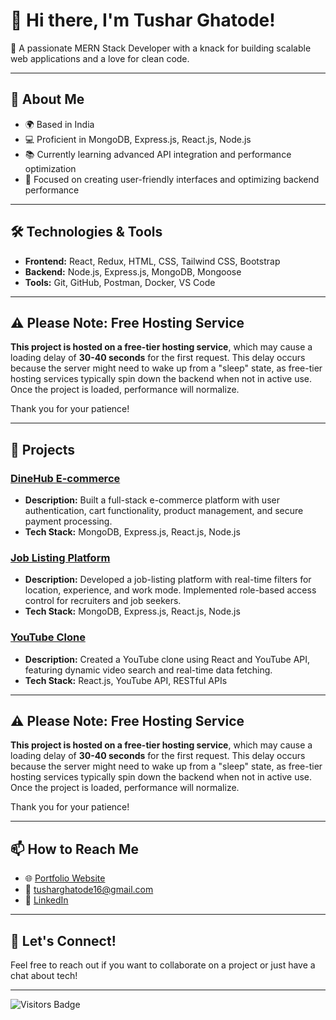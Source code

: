 # 👋 Hi there, I'm Tushar Ghatode!

🌟 A passionate MERN Stack Developer with a knack for building scalable web applications and a love for clean code.

---

## 🚀 About Me

- 🌍 Based in India
- 💻 Proficient in MongoDB, Express.js, React.js, Node.js
- 📚 Currently learning advanced API integration and performance optimization
- 🎯 Focused on creating user-friendly interfaces and optimizing backend performance

---

## 🛠️ Technologies & Tools

- **Frontend:** React, Redux, HTML, CSS, Tailwind CSS, Bootstrap
- **Backend:** Node.js, Express.js, MongoDB, Mongoose
- **Tools:** Git, GitHub, Postman, Docker, VS Code

---


## ⚠️ Please Note: Free Hosting Service

**This project is hosted on a free-tier hosting service**, which may cause a loading delay of **30-40 seconds** for the first request. This delay occurs because the server might need to wake up from a "sleep" state, as free-tier hosting services typically spin down the backend when not in active use. Once the project is loaded, performance will normalize.

Thank you for your patience!

---

## 🌱 Projects

### [DineHub E-commerce](https://dinehub1-ecommerse.netlify.app/)
- **Description:** Built a full-stack e-commerce platform with user authentication, cart functionality, product management, and secure payment processing.
- **Tech Stack:** MongoDB, Express.js, React.js, Node.js

### [Job Listing Platform](https://listing-job.netlify.app/)
- **Description:** Developed a job-listing platform with real-time filters for location, experience, and work mode. Implemented role-based access control for recruiters and job seekers.
- **Tech Stack:** MongoDB, Express.js, React.js, Node.js

### [YouTube Clone](https://youhtube.netlify.app/)
- **Description:** Created a YouTube clone using React and YouTube API, featuring dynamic video search and real-time data fetching.
- **Tech Stack:** React.js, YouTube API, RESTful APIs

---

## ⚠️ Please Note: Free Hosting Service

**This project is hosted on a free-tier hosting service**, which may cause a loading delay of **30-40 seconds** for the first request. This delay occurs because the server might need to wake up from a "sleep" state, as free-tier hosting services typically spin down the backend when not in active use. Once the project is loaded, performance will normalize.

Thank you for your patience!

---

## 📫 How to Reach Me

- 🌐 [Portfolio Website](https://introduceportfolio.netlify.app/)
- 📧 [tusharghatode16@gmail.com](mailto:tusharghatode16@gmail.com)
- 🔗 [LinkedIn](www.linkedin.com/in/tushar-ghatode-504197211)

---


## 🌟 Let's Connect!

Feel free to reach out if you want to collaborate on a project or just have a chat about tech!

---

![Visitors Badge](https://visitor-badge.laobi.icu/badge?page_id=YourGitHubUsername.YourRepoName)
